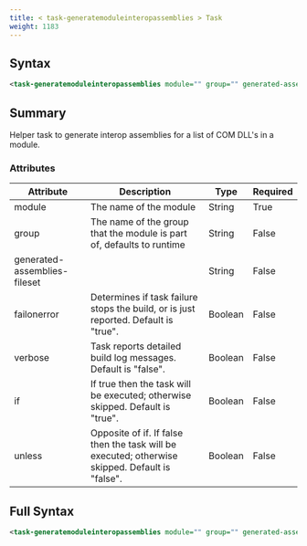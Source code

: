 ```yaml
---
title: < task-generatemoduleinteropassemblies > Task
weight: 1183
---
```

## Syntax
```xml
<task-generatemoduleinteropassemblies module="" group="" generated-assemblies-fileset="" failonerror="" verbose="" if="" unless="" />
```
## Summary ##
Helper task to generate interop assemblies for a list of COM DLL&#39;s in a module.


### Attributes
| Attribute | Description | Type | Required |
| --------- | ----------- | ---- | -------- |
| module | The name of the module | String | True |
| group | The name of the group that the module is part of, defaults to runtime | String | False |
| generated-assemblies-fileset |  | String | False |
| failonerror | Determines if task failure stops the build, or is just reported. Default is &quot;true&quot;. | Boolean | False |
| verbose | Task reports detailed build log messages.  Default is &quot;false&quot;. | Boolean | False |
| if | If true then the task will be executed; otherwise skipped. Default is &quot;true&quot;. | Boolean | False |
| unless | Opposite of if.  If false then the task will be executed; otherwise skipped. Default is &quot;false&quot;. | Boolean | False |

## Full Syntax
```xml
<task-generatemoduleinteropassemblies module="" group="" generated-assemblies-fileset="" failonerror="" verbose="" if="" unless="" />
```
